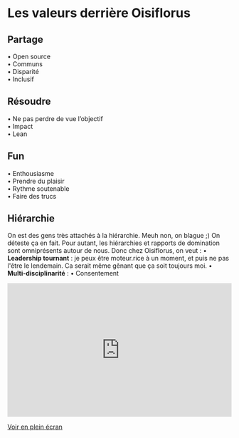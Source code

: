 # Les valeurs derrière Oisiflorus

## Partage  
•	Open source  
•	Communs  
•	Disparité  
•	Inclusif  
    
## Résoudre  

•	Ne pas perdre de vue l’objectif  
•	Impact  
•	Lean  

## Fun  
•	Enthousiasme  
•	Prendre du plaisir  
•	Rythme soutenable  
•	Faire des trucs
    
## Hiérarchie  
On est des gens très attachés à la hiérarchie.
Meuh non, on blague ;)
On déteste ça en fait. Pour autant, les hiérarchies et rapports de domination sont omniprésents autour de nous.
Donc chez Oisiflorus, on veut :
•	**Leadership tournant** : je peux être moteur.rice à un moment, et puis ne pas l'être le lendemain. Ca serait même gênant que ça soit toujours moi.
•	**Multi-disciplinarité** :
•	Consentement  
    
<iframe width="100%" height="300px" frameBorder="0" allowfullscreen src="https://umap.openstreetmap.fr/fr/map/carte-des-journees-de-cogitation-non-incubateur_249636?scaleControl=false&miniMap=false&scrollWheelZoom=false&zoomControl=true&allowEdit=false&moreControl=true&searchControl=null&tilelayersControl=null&embedControl=null&datalayersControl=true&onLoadPanel=undefined&captionBar=false"></iframe><p><a href="https://umap.openstreetmap.fr/fr/map/carte-des-journees-de-cogitation-non-incubateur_249636">Voir en plein écran</a></p>
